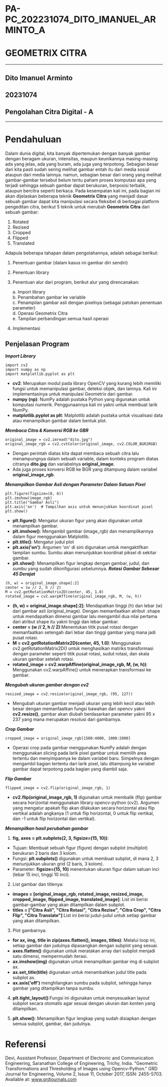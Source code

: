 # PA-PC_202231074_DITO_IMANUEL_ARMINTO_A
# GEOMETRIX CITRA
---
## Dito Imanuel Arminto
## 20231074
## Pengolahan Citra Digital - A
---
# Pendahuluan
Dalam dunia digital, kita banyak dipertemukan dengan banyak gambar dengan beragam ukuran, intensitas, maupun keunikannya masing-masing ada yang jelas, ada yang buram, ada juga yang terpotong. Sebagian besar dari kita pasti sudah sering melihat gambar entah itu dari media sosial ataupun dari media lainnya. namun, sebagian besar dari orang yang melihat gambar-gambar tersebut belum tentu paham proses komputasi apa yang terjadi sehingga sebuah gambar dapat berukuran, berposisi terbalik, ataupun bercitra seperti berkaca. Pada kesempatan kali ini, pada bagian ini akan dijelaskan beberapa teknik **Geometrix Citra** yang menjadi dasar sebuah gambar dapat kita manipulasi secara fleksibel di berbagai platform pengeditan citra, berikut 5 teknik untuk merubah **Geometrix Citra** dari sebuah gambar:
1. Rotated
2. Rezised
3. Cropped
4. Flipped
5. Translated

Adapula beberapa tahapan dalam pengolahannya, adalah sebagai berikut:
1. Penentuan gambar (dalam kasus ini gambar diri sendiri)
2. Penentuan library
3. Penentuan alur dari program, berikut alur yang direncanakan:<br>

   a. Import library<br>
   b. Penambahan gambar ke variable<br>
   c. Penampilan gambar asli dengan pixelnya (sebagai patokan penentuan parameter)<br>
   d. Operasi Geometrix Citra<br>
   e. Tampilan perbandingan semua hasil operasi<br>
4. Implementasi

## Penjelasan Program
***Import Library***<br>
```
import cv2
import numpy as np
import matplotlib.pyplot as plt
```
- **cv2**: Merupakan modul pada library OpenCV yang kurang lebih memiliki fungsi untuk memanipulasi gambar, deteksi objek, dan lainnya. Kali ini implementasinya untuk manipulasi Geometrix dari gambar.
- **numpy (np)**: NumPy adalah pustaka Python yang digunakan untuk komputasi numerik. Penggunaannya kali ini yakni untuk membuat larik NumPy.
- **matplotlib.pyplot as plt**: Matplotlib adalah pustaka untuk visualisasi data atau menampilkan gambar dalam bentuk plot.
  
***Membaca Citra & Konversi RGB ke GBR***<br>
```
original_image = cv2.imread("dito.jpg")
original_image_rgb = cv2.cvtColor(original_image, cv2.COLOR_BGR2RGB)
```
- Dengan perintah diatas kita dapat membaca sebuah citra lalu menampungnya dalam sebuah variable, dalam konteks program diatas citranya **dito.jpg** dan variabelnya **original_image**.
- Ada juga proses konversi RGB ke BGR yang ditampung dalam variabel **original_image_rgb**.

***Menampilkan Gambar Asli dengan Parameter Dalam Satuan Pixel***<br>
```
plt.figure(figsize=(8, 6))
plt.imshow(image_rgb)
plt.title("Gambar Asli")
plt.axis('on')  # Tampilkan axis untuk menunjukkan koordinat pixel
plt.show()
```
- **plt.figure()**: Mengatur ukuran figur yang akan digunakan untuk menampilkan gambar.
- **plt.imshow()**: Mengambil gambar (image_rgb) dan menampilkannya dalam figur menggunakan Matplotlib.
- **plt.title()**: Mengatur judul plot
- **plt.axis('on')**: Argumen 'on' di sini digunakan untuk mengaktifkan tampilan sumbu. Sumbu akan menunjukkan koordinat piksel di sekitar gambar.
- **plt.show()**: Menampilkan figur lengkap dengan gambar, judul, dan sumbu yang sudah dikonfigurasi sebelumnya.
***Rotasi Gambar Sebesar 45 Derajat***
```
(h, w) = original_image.shape[:2]
center = (w // 2, h // 2)
M = cv2.getRotationMatrix2D(center, 45, 1.0)
rotated_image = cv2.warpAffine(original_image_rgb, M, (w, h))
```
- **(h, w) = original_image.shape[:2]**: Mendapatkan tinggi (h) dan lebar (w) dari gambar asli (original_image). Dengan memanfaatkan atribut .shape untuk mendapatkan dimensi gambar lalu mengambil dua nilai pertama dari atribut shape itu yakni tinggi dan lebar gambar.
- **center = (w // 2, h // 2)**:Menentukan titik pusat rotasi dengan memanfaatkan setengah dari lebar dan tinggi gambar yang mana jadi pusat rotasi.
- **M = cv2.getRotationMatrix2D(center, 45, 1.0)**: Menggunakan cv2.getRotationMatrix2D() untuk menghasilkan matriks transformasi dengan parameter seperti titik pusat rotasi, sudut rotasi, dan skala ukuran gambar setelah rotasi.
- **rotated_image = cv2.warpAffine(original_image_rgb, M, (w, h))**: Menggunakan cv2.warpAffine() untuk menerapkan transformasi ke gambar.

***Mengubah ukuran gambar dengan cv2***
```
resized_image = cv2.resize(original_image_rgb, (95, 127))
```
- Mengubah ukuran gambar menjadi ukuran yang lebih kecil atau lebih besar dengan memanfaatkan fungsi bawahan dari opencv yakni **cv2.resize()**, gambar akan diubah berdasarkan parameter yakni 95 x 237 yang mana merupakan resolusi dari gambarnya.


***Crop Gambar***
```
cropped_image = original_image_rgb[1500:4000, 1000:2000]
```
- Operasi crop pada gambar menggunakan NumPy adalah dengan menggunakan slicing pada larik pixel gambar untuk memilih area tertentu dan menyimpannya ke dalam variabel baru. Simpelnya dengan mengambil bagian tertentu dari larik pixel, lalu ditampung ke variabel gambar dapat terpotong pada bagian yang diambil saja.

***Flip Gambar***
```
flipped_image = cv2.flip(original_image_rgb, 1)
```
- **cv2.flip(original_image_rgb, 1)** digunakan untuk membalik (flip) gambar secara horizontal menggunakan library opencv-python (cv2). Argumen yang mengatur apakah flip akan dilakukan secara horizontal atau flip vertikal adalah angkanya (1 untuk flip horizontal, 0 untuk flip vertikal, dan -1 untuk flip horizontal dan vertikal).

***Menampilkan hasil perubahan gambar***
1. **fig, axes = plt.subplots(2, 3, figsize=(15, 10))**:

  - Tujuan: Membuat sebuah figur (figure) dengan subplot (multiplot) berukuran 2 baris dan 3 kolom.
  - Fungsi: **plt.subplots()** digunakan untuk membuat subplot, di mana 2, 3 menunjukkan ukuran grid (2 baris, 3 kolom).
  - Parameter: **figsize=(15, 10)** menentukan ukuran figur dalam satuan inci (lebar 15 inci, tinggi 10 inci).

2. List gambar dan titlenya:

  - **images = [original_image_rgb, rotated_image, resized_image, cropped_image, flipped_image, translated_image]**: List ini berisi gambar-gambar yang akan ditampilkan dalam subplot.
  - **titles = ["Citra Asli", "Citra Rotasi", "Citra Rezise", "Citra Crop", "Citra Flip", "Citra Translate"]**:List ini berisi judul-judul untuk setiap gambar yang akan ditampilkan.

3. Plot gambarnya:

  - **for ax, img, title in zip(axes.flatten(), images, titles)**: Melalui loop ini, setiap gambar dan judulnya dipasangkan dengan subplot yang sesuai.
  - **axes.flatten()** digunakan untuk meratakan array dari subplot menjadi satu dimensi, mempermudah iterasi.
  - **ax.imshow(img)** digunakan untuk menampilkan gambar img di subplot ax.
  - **ax.set_title(title)** digunakan untuk menambahkan judul title pada subplot ax.
  - **ax.axis('off')** menghilangkan sumbu pada subplot, sehingga hanya gambar yang ditampilkan tanpa sumbu.

4. **plt.tight_layout()**:Fungsi ini digunakan untuk menyesuaikan layout subplot secara otomatis agar sesuai dengan ukuran dan konten yang ditampilkan.
   
5. **plt.show()**: Menampilkan figur lengkap yang sudah disiapkan dengan semua subplot, gambar, dan judulnya.



# Referensi
Devi, Assistant Professor, Department of Electronic and Communication Engineering, Saranathan College of Engineering, Trichy, India. "Geometric Transformations and Thresholding of Images using Opencv-Python." GRD Journal for Engineering, Volume 2, Issue 11, October 2017, ISSN: 2455-5703. Available at: www.grdjournals.com
